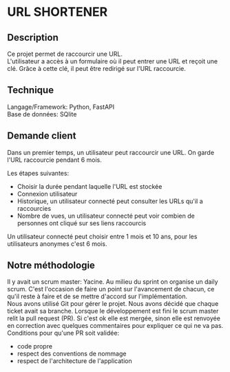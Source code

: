 # URL SHORTENER

## Description

Ce projet permet de raccourcir une URL.    
L'utilisateur a accès à un formulaire où il peut entrer une URL et reçoit une clé. Grâce à cette clé, il peut être
redirigé sur l'URL raccourcie.

## Technique

Langage/Framework: Python, FastAPI   
Base de données: SQlite

## Demande client

Dans un premier temps, un utilisateur peut raccourcir une URL. On garde l'URL raccourcie pendant 6 mois.

Les étapes suivantes:

- Choisir la durée pendant laquelle l'URL est stockée
- Connexion utilisateur
- Historique, un utilisateur connecté peut consulter les URLs qu'il a raccourcies
- Nombre de vues, un utilisateur connecté peut voir combien de personnes ont cliqué sur ses liens raccourcis

Un utilisateur connecté peut choisir entre 1 mois et 10 ans, pour les utilisateurs anonymes c'est 6 mois.

## Notre méthodologie

Il y avait un scrum master: Yacine.
Au milieu du sprint on organise un daily scrum. C'est l'occasion de faire un point sur l'avancement de chacun,
ce qu'il reste à faire et de se mettre d'accord sur l'implémentation.  
Nous avons utilisé Git pour gérer le projet. Nous avons décidé que chaque ticket avait sa branche.
Lorsque le développement est fini le scrum master relit la pull request (PR). Si c'est ok elle est mergée,
sinon elle est renvoyée en correction avec quelques commentaires pour expliquer ce qui ne va pas.  
Conditions pour qu'une PR soit validée: 
- code propre
- respect des conventions de nommage
- respect de l'architecture de l'application  

